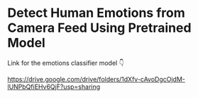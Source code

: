 <h1> Detect Human Emotions from Camera Feed Using Pretrained Model </h1>

Link for the emotions classifier model 👇

https://drive.google.com/drive/folders/1dXfv-cAvoDgcOjdM-lUNPbQfiEHv6QjF?usp=sharing
